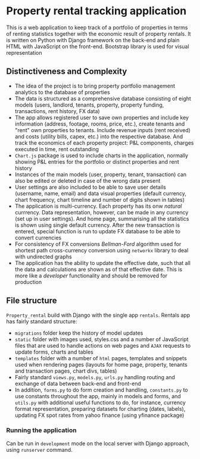 # Property rental tracking application

This is a web application to keep track of a portfolio of properties in terms of renting statistics together with the economic result of property rentals. It is written on Python with Django framework on the back-end and plain HTML with JavaScript on the front-end. Bootstrap library is used for visual representation

## Distinctiveness and Complexity
+ The idea of the project is to bring property portfolio management analytics to the database of properties
+ The data is structured as a comprehensive database consisting of eight models (users, landlord, tenants, property, property funding, transactions, rent history, FX data)
+ The app allows registered user to save own properties and include key information (address, footage, rooms, price, etc.), create tenants and "rent" own properties to tenants. Include revenue inputs (rent received) and costs (utility bills, capex, etc.) into the respective database. And track the economics of each property project: P&L components, charges executed in time, rent outstanding
+ `Chart.js` package is used to include charts in the application, normally showing P&L entries for the portfolio or distinct properties and rent history
+ Instances of the main models (user, property, tenant, transaction) can also be edited or deleted in case of the wrong data present
+ User settings are also included to be able to save user details (username, name, email) and data visual properties (default currency, chart frequency, chart timeline and number of digits shown in tables)
+ The application is multi-currency. Each property has its onw _natural_ currrency. Data representation, however, can be made in any currency (set up in user settings). And home page, summarising all the statistics is shown using single default currency. After the new transaction is entered, special function is run to update FX database to be able to convert currencies
+ For consistency of FX conversions _Bellman-Ford_ algorithm used for shortest path cross-currency conversion using `networkx` library to deal with undirected graphs
+ The application has the ability to update the effective date, such that all the data and calculations are shown as of that effective date. This is more like a _developer_ functionality and should be removed for production

## File structure
`Property_rental` build with Django with the single app `rentals`. Rentals app has fairly standard structure:
+ `migrations` folder keep the history of model updates
+ `static` folder with images used, styles.css and a number of JavaScript files that are used to handle actions on web pages and `AJAX` requests to update forms, charts and tables
+ `templates` folder with a number of `html` pages, templates and snippets used when rendering pages (layouts for home page, property, tenants and transaction pages, chart divs, tables)
+ Fairly standard `views.py`, `models.py`, `urls.py` handling routing and exchange of data between back-end and front-end
+ In addition, `forms.py` to do form creation and handling, `constants.py` to use constants throughout the app, mainly in models and forms, and `utils.py` with additional useful functions to do, for instance, currency format representation, preparing datasets for charting (dates, labels), updating FX spot rates from yahoo finance (using yfinance package)

### Running the application
Can be run in `development` mode on the local server with Django approach, using `runserver` command. 
